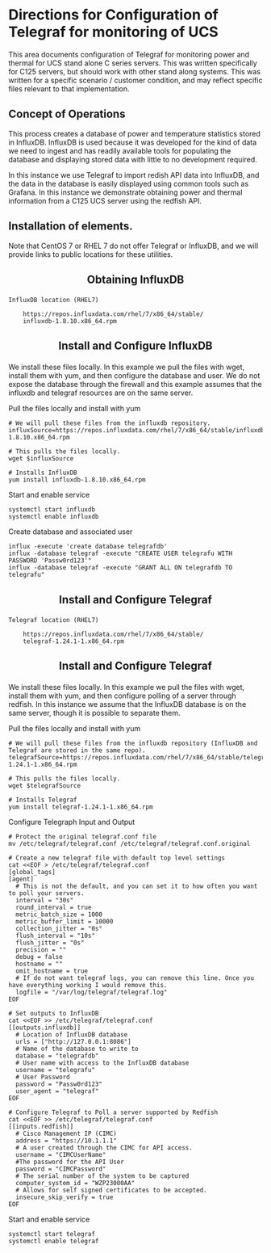 # Directions for Configuration of Telegraf for monitoring of UCS #
This area documents configuration of Telegraf for monitoring power and thermal for UCS stand alone C series servers. This was written specifically for C125 servers, but should work with other stand along systems. This was written for a specific scenario / customer condition, and may reflect specific files relevant to that implementation. 

## Concept of Operations
This process creates a database of power and temperature statistics stored in InfluxDB. InfluxDB is used because it was developed for the kind of data we need to ingest and has readily available tools for populating the database and displaying stored data with little to no development required. 

In this instance we use Telegraf to import redish API data into InfluxDB, and the data in the database is easily displayed using common tools such as Grafana. In this instance we demonstrate obtaining power and thermal information from a C125 UCS server using the redfish API.

## Installation of elements.
Note that CentOS 7 or RHEL 7 do not offer Telegraf or InfluxDB, and we will provide links to public locations for these utilities. 

## <p align="center">Obtaining InfluxDB</p> ##
    InfluxDB location (RHEL7)
```
    https://repos.influxdata.com/rhel/7/x86_64/stable/
    influxdb-1.8.10.x86_64.rpm
```

## <p align="center">Install and Configure InfluxDB</p> ##
We install these files locally. In this example we pull the files with wget, install them with yum, and then configure the database and user. We do not expose the database through the firewall and this example assumes that the influxdb and telegraf resources are on the same server.

Pull the files locally and install with yum
```
# We will pull these files from the influxdb repository.
influxSource=https://repos.influxdata.com/rhel/7/x86_64/stable/influxdb-1.8.10.x86_64.rpm

# This pulls the files locally. 
wget $influxSource

# Installs InfluxDB
yum install influxdb-1.8.10.x86_64.rpm 
```
Start and enable service
```
systemctl start influxdb
systemctl enable influxdb
```
Create database and associated user
```
influx -execute 'create database telegrafdb'
influx -database telegraf -execute "CREATE USER telegrafu WITH PASSWORD 'Passw0rd123'"
influx -database telegraf -execute "GRANT ALL ON telegrafdb TO telegrafu"
```

## <p align="center">Install and Configure Telegraf</p> ##
    Telegraf location (RHEL7)
```
    https://repos.influxdata.com/rhel/7/x86_64/stable/
    telegraf-1.24.1-1.x86_64.rpm
```
## <p align="center">Install and Configure Telegraf</p> ##
We install these files locally. In this example we pull the files with wget, install them with yum, and then configure polling of a server through redfish. In this instance we assume that the InfluxDB database is on the same server, though it is possible to separate them.

Pull the files locally and install with yum
```
# We will pull these files from the influxdb repository (InfluxDB and Telegraf are stored in the same repo).
telegrafSource=https://repos.influxdata.com/rhel/7/x86_64/stable/telegraf-1.24.1-1.x86_64.rpm

# This pulls the files locally. 
wget $telegrafSource

# Installs Telegraf
yum install telegraf-1.24.1-1.x86_64.rpm
```
Configure Telegraph Input and Output
```
# Protect the original telegraf.conf file
mv /etc/telegraf/telegraf.conf /etc/telegraf/telegraf.conf.original

# Create a new telegraf file with default top level settings
cat <<EOF > /etc/telegraf/telegraf.conf
[global_tags]
[agent]
  # This is not the default, and you can set it to how often you want to poll your servers. 
  interval = "30s"
  round_interval = true
  metric_batch_size = 1000
  metric_buffer_limit = 10000
  collection_jitter = "0s"
  flush_interval = "10s"
  flush_jitter = "0s"
  precision = ""
  debug = false
  hostname = ""
  omit_hostname = true
  # If do not want telegraf logs, you can remove this line. Once you have everything working I would remove this.
  logfile = "/var/log/telegraf/telegraf.log"
EOF

# Set outputs to InfluxDB
cat <<EOF >> /etc/telegraf/telegraf.conf
[[outputs.influxdb]]
  # Location of InfluxDB database
  urls = ["http://127.0.0.1:8086"]
  # Name of the database to write to
  database = "telegrafdb"
  # User name with access to the InfluxDB database
  username = "telegrafu"
  # User Password
  password = "Passw0rd123"
  user_agent = "telegraf"
EOF

# Configure Telegraf to Poll a server supported by Redfish
cat <<EOF >> /etc/telegraf/telegraf.conf
[[inputs.redfish]]
  # Cisco Management IP (CIMC)
  address = "https://10.1.1.1"
  # A user created through the CIMC for API access.
  username = "CIMCUserName"
  #The password for the API User
  password = "CIMCPassword"
  # The serial number of the system to be captured
  computer_system_id = "WZP23000AA"
  # Allows for self signed certificates to be accepted. 
  insecure_skip_verify = true
EOF
```
Start and enable service
```
systemctl start telegraf
systemctl enable telegraf
```





